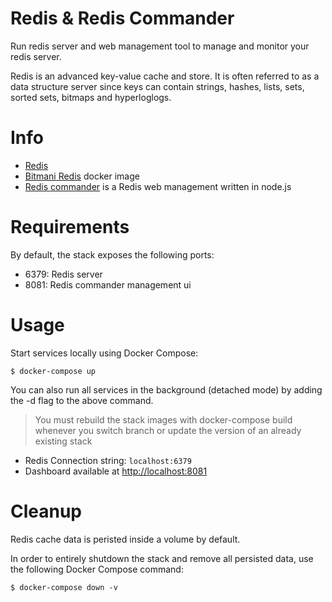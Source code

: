 # Redis & Redis Commander

Run redis server and web management tool to manage and monitor your redis server.

Redis is an advanced key-value cache and store. It is often referred to as a data structure server since keys can contain strings, hashes, lists, sets, sorted sets, bitmaps and hyperloglogs.

# Info
* [Redis](https://redis.io/)
* [Bitmani Redis](https://github.com/bitnami/bitnami-docker-redis) docker image
* [Redis commander](https://www.npmjs.com/package/redis-commander) is a Redis web management written in node.js

# Requirements

By default, the stack exposes the following ports:
* 6379: Redis server
* 8081: Redis commander management ui

# Usage

Start services locally using Docker Compose:

```
$ docker-compose up
```

You can also run all services in the background (detached mode) by adding the -d flag to the above command.

> You must rebuild the stack images with docker-compose build whenever you switch branch or update the version of an already existing stack

* Redis Connection string: `localhost:6379`
* Dashboard available at [http://localhost:8081](http://localhost:8081)


# Cleanup 

Redis cache data is peristed inside a volume by default.

In order to entirely shutdown the stack and remove all persisted data, use the following Docker Compose command:

```
$ docker-compose down -v
```


